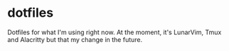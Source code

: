 # dotfiles

Dotfiles for what I'm using right now.
At the moment, it's LunarVim, Tmux and Alacritty but that my change in the future.
